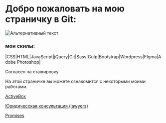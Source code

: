 


# Добро пожаловать на мою страничку в Git:

![Альтернативный текст](https://sun9-43.userapi.com/vnMCPEqLdsNCg-Jh5Lax9ohdzKaV0gp5ZemhbA/_8V8_feE5bo.jpg)


### мои скилы: 

|CSS|HTML|JavaScript|jQuery|Git|Sass|Gulp|Bootstrap|Wordpress|FIgma|Adobe Photoshop|

Согласен на стажировку

На этой страничке вы можете ознакомится с некоторыми моими работами. 

[ActiveBox](https://lunyak.github.io/ActiveBox "1")

[Юридичесская консультация (lawyers)](https://lunyak.github.io/lawyers "2")

[Promises](https://lunyak.github.io/Love "3")

